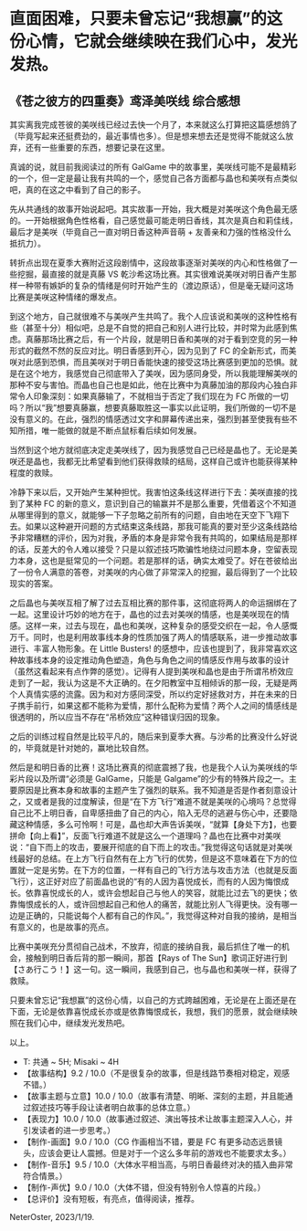 # 直面困难，只要未曾忘记“我想赢”的这份心情，它就会继续映在我们心中，发光发热。
## 《苍之彼方的四重奏》鸢泽美咲线 综合感想

其实离我完成苍彼的美咲线已经过去快一个月了，本来就这么打算把这篇感想鸽了（毕竟写起来还挺费劲的，最近事情也多）。但是想来想去还是觉得不能就这么放弃，还有一些重要的东西，想要记录在这里。

真诚的说，就目前我阅读过的所有 GalGame 中的故事里，美咲线可能不是最精彩的一个，但一定是最让我有共鸣的一个，感觉自己各方面都与晶也和美咲有点类似吧，真的在这之中看到了自己的影子。

先从共通线的故事开始说起吧。其实故事一开始，我大概是对美咲这个角色最无感的。一开始根据角色性格看，自己感觉最可能走明日香线，其次是真白和莉佳线，最后才是美咲（毕竟自己一直对明日香这种声音萌 + 友善亲和力强的性格没什么抵抗力）。

转折点出现在夏季大赛附近这段剧情中，这段故事逐渐对美咲的内心和性格做了一些挖掘，最直接的就是真藤 VS 乾沙希这场比赛。其实很难说美咲对明日香产生那样一种带有嫉妒的复杂的情绪是何时开始产生的（渡边原话），但是毫无疑问这场比赛是美咲这种情绪的爆发点。

到这个地方，自己就很难不与美咲产生共鸣了。我个人应该说和美咲的这种性格有些（甚至十分）相似吧，总是不自觉的把自己和别人进行比较，并时常为此感到焦虑。真藤那场比赛之后，有一个片段，就是明日香和美咲的对于看到空竞的另一种形式的截然不然的反应对比。明日香感到开心，因为见到了 FC 的全新形式，而美咲对此感到恐惧，而且美咲对于明日香能快速的接受这场比赛感到更加的恐惧。就是在这个地方，我感觉自己彻底带入了美咲，因为感同身受，所以我能理解美咲的那种不安与害怕。而晶也自己也是如此，他在比赛中为真藤加油的那段内心独白非常令人印象深刻：如果真藤输了，不就相当于否定了我们现在为 FC 所做的一切吗？所以“我”想要真藤赢，想要真藤取胜这一事实以此证明，我们所做的一切不是没有意义的。在此，强烈的情感透过文字和屏幕传递出来，强烈到甚至使我有些不知所措，唯一能做的就是不断点鼠标看后续如何发展。

当然到这个地方就彻底决定走美咲线了，因为我感觉自己已经是晶也了。无论是美咲还是晶也，我都无比希望看到他们获得救赎的结局，这样自己或许也能获得某种程度的救赎。

冷静下来以后，又开始产生某种担忧。我害怕这条线这样进行下去：美咲直接的找到了某种 FC 的新的意义，意识到自己的输赢并不是那么重要，凭借着这个不知道从哪里得到的意义，就能够一下子忽略之前所有的问题，自由地在天空下飞翔下去。如果以这种避开问题的方式结束这条线路，那我可能真的要对至少这条线路给予非常糟糕的评价，因为对我，矛盾的本身是非常令我有共鸣的，如果结局是那样的话，反差大的令人难以接受？只是以叙述技巧欺骗性地绕过问题本身，空留表现力本身，这也是挺常见的一个问题。若是那样的话，确实太难受了。好在苍彼给出了一份令人满意的答卷，对美咲的内心做了非常深入的挖掘，最后得到了一个比较现实的答案。

之后晶也与美咲互相了解了过去互相比赛的那件事，这彻底将两人的命运捆绑在了一起。这里设计巧妙的地方在于，晶也的过去对美咲的情感，也是美咲现在的情感。这样一来，过去与现在，晶也和美咲，这种复杂的感受交织在一起，令人感慨万千。同时，也是利用故事线本身的性质加强了两人的情感联系，进一步推动故事进行、丰富人物形象。在 Little Busters! 的感想中，应该也提到了，我非常喜欢这种故事线本身的设定推动角色塑造，角色与角色之间的情感反作用与故事的设计（虽然这看起来有点作弊的感觉）。记得有人提到美咲和晶也是由于所谓吊桥效应走到了一起，我认为这是不大正确的。在夕阳教室中互相倾诉的那一段，无疑是两个人真情实感的流露。因为和对方感同深受，所以约定好拯救对方，并在未来的日子携手前行，如果这都不能称为爱情，那什么配称为爱情？两个人之间的情感线是很透明的，所以应当不存在“吊桥效应”这种错误归因的现象。

之后的训练过程自然是比较平凡的，随后来到夏季大赛。与沙希的比赛没什么好说的，毕竟就是针对她的，赢地比较自然。

然后是和明日香的比赛！这场比赛真的彻底震撼了我，也是我个人认为美咲线的华彩片段以及所谓“必须是 GalGame，只能是 Galgame”的少有的特殊片段之一。主要原因是比赛本身和故事的主题产生了强烈的联系。我不知道是否是作者刻意设计之，又或者是我的过度解读，但是“在下方飞行”难道不就是美咲的心境吗？总觉得自己比不上明日香，自卑感扭曲了自己的内心，陷入无尽的逃避与伤心中，还要隐藏这种情感，多么可怜啊！可是，晶也却大声告诉美咲，“就算【身处下方】，也要拼命【向上看】”，反面飞行难道不就是这么一个道理吗？晶也在比赛中对美咲说：“自下而上的攻击，要展开彻底的自下而上的攻击。”我觉得这句话就是对美咲线最好的总结。在上方飞行自然有在上方飞行的优势，但是这不意味着在下方的位置就一定是劣势。在下方的位置，一样有自己的飞行方法与攻击方法（也就是反面飞行），这正好对应了前面晶也说的“有的人因为喜悦成长，而有的人因为悔恨成长。依靠喜悦成长的人，或许会想起自己与他人的笑容，就能比过去飞的更快；依靠悔恨成长的人，或许回想起自己和他人的痛苦，就能比别人飞得更快。没有哪一边是正确的，只能说每个人都有自己的作风。”，我觉得这种对自我的接纳，是相当有意义的，也是故事的亮点。

比赛中美咲充分贯彻自己战术，不放弃，彻底的接纳自我，最后抓住了唯一的机会，接触到明日香后背的那一瞬间，那首【Rays of The Sun】歌词正好进行到【さあ行こう！】这一句。这一瞬间，我感到自己，也与晶也和美咲一样，获得了救赎。

只要未曾忘记“我想赢”的这份心情，以自己的方式跨越困难，无论是在上面还是在下面，无论是依靠喜悦成长亦或是依靠悔恨成长，我想，我们的愿景，就会继续映照在我们心中，继续发光发热吧。

以上。

* T: 共通 \~ 5H; Misaki \~ 4H
* 【故事结构】9.2 / 10.0（不是很复杂的故事，但是线路节奏相对稳定，观感不错。）
* 【故事主题与立意】10.0 / 10.0（故事有清楚、明晰、深刻的主题，并且能通过叙述技巧等手段让读者明白故事的总体立意。）
* 【表现力】10.0 / 10.0（故事通过叙述、演出等技术让故事主题深入人心，并引发读者的进一步思考。）
* 【制作-画面】9.0 / 10.0（CG 作画相当不错，要是 FC 有更多动态远景镜头，应该会更让人震撼。但是对于一个这么多年前的游戏也不能要求太多。）
* 【制作-音乐】9.5 / 10.0（大体水平相当高，与明日香最终对决的插入曲非常符合情景。）
* 【制作-声优】9.0 / 10.0（大体不错，但没有特别令人惊喜的片段。）
* 【总评价】没有短板，有亮点，值得阅读，推荐。

NeterOster,
2023/1/19.
